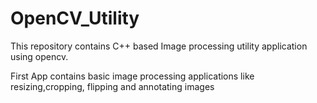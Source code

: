# OpenCV_Utility

This repository contains C++ based Image processing utility application using opencv. 

First App contains basic image processing applications like resizing,cropping, flipping and annotating images

